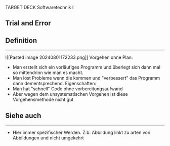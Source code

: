 
TARGET DECK
Softwaretechnik I

Trial and Error
--
## Definition
***
![[Pasted image 20240801172233.png]]
Vorgehen ohne Plan:
- Man erstellt sich ein vorläufiges Programm und überlegt sich dann mal so mittendrinn wie man es macht.
- Man löst Probleme wenn die kommen und "verbessert" das Programm dann dementsprechend.
Eigenschaften:
- Man hat "schnell" Code ohne vorbereitungsaufwand
- Aber wegen dem unsystematischen Vorgehen ist diese Vorgehensmethode nicht gut

## Siehe auch
***
* Hier immer spezifischer Werden. Z.b. Abbildung linkt zu arten von Abbildungen und nicht umgekehrt